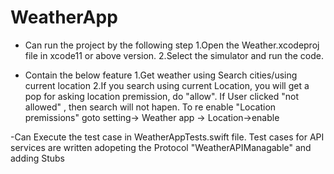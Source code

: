 # WeatherApp

- Can run the project by the following step
    1.Open the Weather.xcodeproj file in xcode11 or above version.
    2.Select the simulator and run the code.

- Contain the below feature
    1.Get weather using Search cities/using current location
    2.If you search using current Location, you will get a pop for asking location premission, do "allow". If User clicked "not allowed" , then search will not hapen. To re enable "Location premissions" goto setting-> Weather app -> Location->enable

-Can Execute the test case in WeatherAppTests.swift file. Test cases for API services are written adopeting the Protocol "WeatherAPIManagable" and adding Stubs


